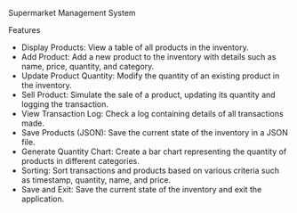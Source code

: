 Supermarket Management System

Features
- Display Products: View a table of all products in the inventory.
- Add Product: Add a new product to the inventory with details such as name, price, quantity, and category.
- Update Product Quantity: Modify the quantity of an existing product in the inventory.
- Sell Product: Simulate the sale of a product, updating its quantity and logging the transaction.
- View Transaction Log: Check a log containing details of all transactions made.
- Save Products (JSON): Save the current state of the inventory in a JSON file.
- Generate Quantity Chart: Create a bar chart representing the quantity of products in different categories.
- Sorting: Sort transactions and products based on various criteria such as timestamp, quantity, name, and price.
- Save and Exit: Save the current state of the inventory and exit the application.

